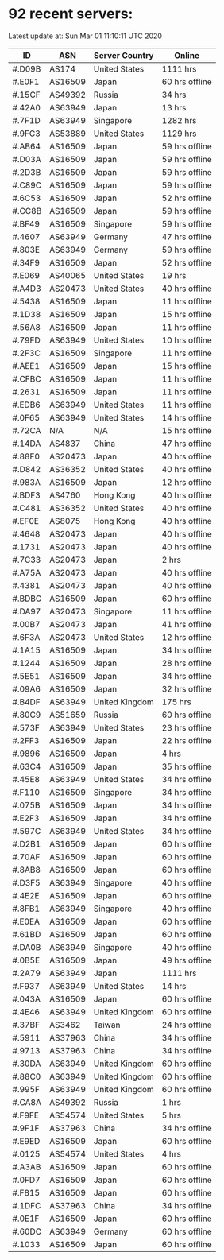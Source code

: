 # 92 recent servers:

Latest update at: Sun Mar 01 11:10:11 UTC 2020

| ID | ASN | Server Country | Online |
| -- | --- | -------------- | ------ |
| #.D09B | AS174 | United States | 1111 hrs |
| #.E0F1 | AS16509 | Japan | 60 hrs offline |
| #.15CF | AS49392 | Russia | 34 hrs |
| #.42A0 | AS63949 | Japan | 13 hrs |
| #.7F1D | AS63949 | Singapore | 1282 hrs |
| #.9FC3 | AS53889 | United States | 1129 hrs |
| #.AB64 | AS16509 | Japan | 59 hrs offline |
| #.D03A | AS16509 | Japan | 59 hrs offline |
| #.2D3B | AS16509 | Japan | 59 hrs offline |
| #.C89C | AS16509 | Japan | 59 hrs offline |
| #.6C53 | AS16509 | Japan | 52 hrs offline |
| #.CC8B | AS16509 | Japan | 59 hrs offline |
| #.BF49 | AS16509 | Singapore | 59 hrs offline |
| #.4607 | AS63949 | Germany | 47 hrs offline |
| #.803E | AS63949 | Germany | 59 hrs offline |
| #.34F9 | AS16509 | Japan | 52 hrs offline |
| #.E069 | AS40065 | United States | 19 hrs |
| #.A4D3 | AS20473 | United States | 40 hrs offline |
| #.5438 | AS16509 | Japan | 11 hrs offline |
| #.1D38 | AS16509 | Japan | 15 hrs offline |
| #.56A8 | AS16509 | Japan | 11 hrs offline |
| #.79FD | AS63949 | United States | 10 hrs offline |
| #.2F3C | AS16509 | Singapore | 11 hrs offline |
| #.AEE1 | AS16509 | Japan | 15 hrs offline |
| #.CFBC | AS16509 | Japan | 11 hrs offline |
| #.2631 | AS16509 | Japan | 11 hrs offline |
| #.EDB6 | AS63949 | United States | 11 hrs offline |
| #.0F65 | AS63949 | United States | 14 hrs offline |
| #.72CA | N/A | N/A | 15 hrs offline |
| #.14DA | AS4837 | China | 47 hrs offline |
| #.88F0 | AS20473 | Japan | 40 hrs offline |
| #.D842 | AS36352 | United States | 40 hrs offline |
| #.983A | AS16509 | Japan | 12 hrs offline |
| #.BDF3 | AS4760 | Hong Kong | 40 hrs offline |
| #.C481 | AS36352 | United States | 40 hrs offline |
| #.EF0E | AS8075 | Hong Kong | 40 hrs offline |
| #.4648 | AS20473 | Japan | 40 hrs offline |
| #.1731 | AS20473 | Japan | 40 hrs offline |
| #.7C33 | AS20473 | Japan | 2 hrs |
| #.A75A | AS20473 | Japan | 40 hrs offline |
| #.4381 | AS20473 | Japan | 40 hrs offline |
| #.BDBC | AS16509 | Japan | 60 hrs offline |
| #.DA97 | AS20473 | Singapore | 11 hrs offline |
| #.00B7 | AS20473 | Japan | 41 hrs offline |
| #.6F3A | AS20473 | United States | 12 hrs offline |
| #.1A15 | AS16509 | Japan | 34 hrs offline |
| #.1244 | AS16509 | Japan | 28 hrs offline |
| #.5E51 | AS16509 | Japan | 34 hrs offline |
| #.09A6 | AS16509 | Japan | 32 hrs offline |
| #.B4DF | AS63949 | United Kingdom | 175 hrs |
| #.80C9 | AS51659 | Russia | 60 hrs offline |
| #.573F | AS63949 | United States | 23 hrs offline |
| #.2FF3 | AS16509 | Japan | 22 hrs offline |
| #.9896 | AS16509 | Japan | 4 hrs |
| #.63C4 | AS16509 | Japan | 35 hrs offline |
| #.45E8 | AS63949 | United States | 34 hrs offline |
| #.F110 | AS16509 | Singapore | 34 hrs offline |
| #.075B | AS16509 | Japan | 34 hrs offline |
| #.E2F3 | AS16509 | Japan | 34 hrs offline |
| #.597C | AS63949 | United States | 34 hrs offline |
| #.D2B1 | AS16509 | Japan | 60 hrs offline |
| #.70AF | AS16509 | Japan | 60 hrs offline |
| #.8AB8 | AS16509 | Japan | 60 hrs offline |
| #.D3F5 | AS63949 | Singapore | 40 hrs offline |
| #.4E2E | AS16509 | Japan | 60 hrs offline |
| #.8FB1 | AS63949 | Singapore | 40 hrs offline |
| #.E0EA | AS16509 | Japan | 60 hrs offline |
| #.61BD | AS16509 | Japan | 60 hrs offline |
| #.DA0B | AS63949 | Singapore | 40 hrs offline |
| #.0B5E | AS16509 | Japan | 49 hrs offline |
| #.2A79 | AS63949 | Japan | 1111 hrs |
| #.F937 | AS63949 | United States | 14 hrs |
| #.043A | AS16509 | Japan | 60 hrs offline |
| #.4E46 | AS63949 | United Kingdom | 60 hrs offline |
| #.37BF | AS3462 | Taiwan | 24 hrs offline |
| #.5911 | AS37963 | China | 34 hrs offline |
| #.9713 | AS37963 | China | 34 hrs offline |
| #.30DA | AS63949 | United Kingdom | 60 hrs offline |
| #.88C0 | AS63949 | United Kingdom | 60 hrs offline |
| #.995F | AS63949 | United Kingdom | 60 hrs offline |
| #.CA8A | AS49392 | Russia | 1 hrs |
| #.F9FE | AS54574 | United States | 5 hrs |
| #.9F1F | AS37963 | China | 34 hrs offline |
| #.E9ED | AS16509 | Japan | 60 hrs offline |
| #.0125 | AS54574 | United States | 4 hrs |
| #.A3AB | AS16509 | Japan | 60 hrs offline |
| #.0FD7 | AS16509 | Japan | 60 hrs offline |
| #.F815 | AS16509 | Japan | 60 hrs offline |
| #.1DFC | AS37963 | China | 34 hrs offline |
| #.0E1F | AS16509 | Japan | 60 hrs offline |
| #.60DC | AS63949 | Germany | 60 hrs offline |
| #.1033 | AS16509 | Japan | 60 hrs offline |

